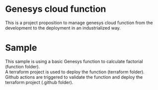 # Genesys cloud function
This is a project proposition to manage genesys cloud function from the development to the deployment in an industrialized way.

# Sample
This sample is using a basic Genesys function to calculate factorial (function folder).  
A terraform project is used to deploy the function (terraform folder).  
Github actions are triggered to validate the function and deploy the terraform project (.github folder).
